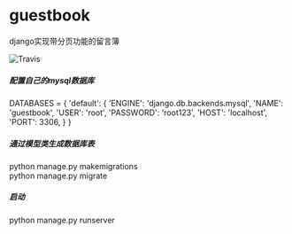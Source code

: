# guestbook
django实现带分页功能的留言簿

![Travis](https://img.shields.io/travis/USER/REPO.svg)
##### 配置自己的mysql数据库  

<p>DATABASES = {  
    'default': {   
        'ENGINE': 'django.db.backends.mysql',  
        'NAME': 'guestbook',  
        'USER': 'root',  
        'PASSWORD': 'root123',  
        'HOST': 'localhost',  
        'PORT': 3306,  
  }  
}
</p>

##### 通过模型类生成数据库表    
python manage.py makemigrations   
python manage.py migrate

##### 启动
python manage.py runserver
